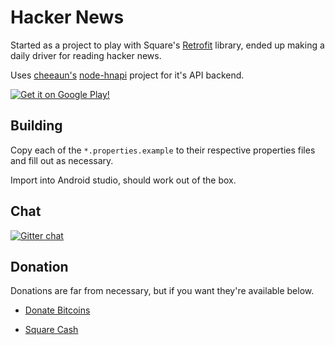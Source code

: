 Hacker News
================

Started as a project to play with Square's [Retrofit](https://square.github.io/retrofit/) library, ended up making a daily driver for reading hacker news.

Uses [cheeaun's](http://cheeaun.com/) [node-hnapi](https://github.com/cheeaun/node-hnapi/) project for it's API backend.


[![Get it on Google Play!](https://developer.android.com/images/brand/en_generic_rgb_wo_60.png)](https://play.google.com/store/apps/details?id=io.dwak.holohackernews.app)

Building
---
Copy each of the `*.properties.example` to their respective properties files and fill out as necessary.

Import into Android studio, should work out of the box.


Chat
--
[![Gitter chat](https://badges.gitter.im/dinosaurwithakatana/holo_hacker_news.png)](https://gitter.im/dinosaurwithakatana/holo_hacker_news)

Donation
--

Donations are far from necessary, but if you want they're available below.

* <a class="coinbase-button" data-code="50a2b842cc2fe69fa50699271c322f48" data-button-style="custom_large" href="https://www.coinbase.com/checkouts/50a2b842cc2fe69fa50699271c322f48">Donate Bitcoins</a><script src="https://www.coinbase.com/assets/button.js" type="text/javascript"></script>


* [Square Cash](https://cash.me/$vishnurajeevan)
